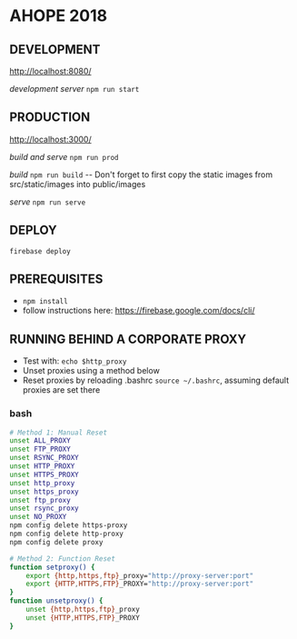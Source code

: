 # AHOPE 2018

## DEVELOPMENT

[http://localhost:8080/](http://localhost:8080/)

*development server* `npm run start`


## PRODUCTION

[http://localhost:3000/](http://localhost:3000/)

*build and serve* `npm run prod`

*build*  `npm run build` -- Don't forget to first copy the static images from src/static/images into public/images

*serve*  `npm run serve`


## DEPLOY

`firebase deploy`

## PREREQUISITES

- `npm install`
- follow instructions here: https://firebase.google.com/docs/cli/


## RUNNING BEHIND A CORPORATE PROXY

- Test with: `echo $http_proxy`
- Unset proxies using a method below
- Reset proxies by reloading .bashrc `source ~/.bashrc`, assuming default proxies are set there

### bash

```bash
# Method 1: Manual Reset
unset ALL_PROXY
unset FTP_PROXY
unset RSYNC_PROXY
unset HTTP_PROXY
unset HTTPS_PROXY
unset http_proxy
unset https_proxy
unset ftp_proxy
unset rsync_proxy
unset NO_PROXY
npm config delete https-proxy
npm config delete http-proxy
npm config delete proxy

# Method 2: Function Reset
function setproxy() {
    export {http,https,ftp}_proxy="http://proxy-server:port"
    export {HTTP,HTTPS,FTP}_PROXY="http://proxy-server:port"
}
function unsetproxy() {
    unset {http,https,ftp}_proxy
    unset {HTTP,HTTPS,FTP}_PROXY
}
```